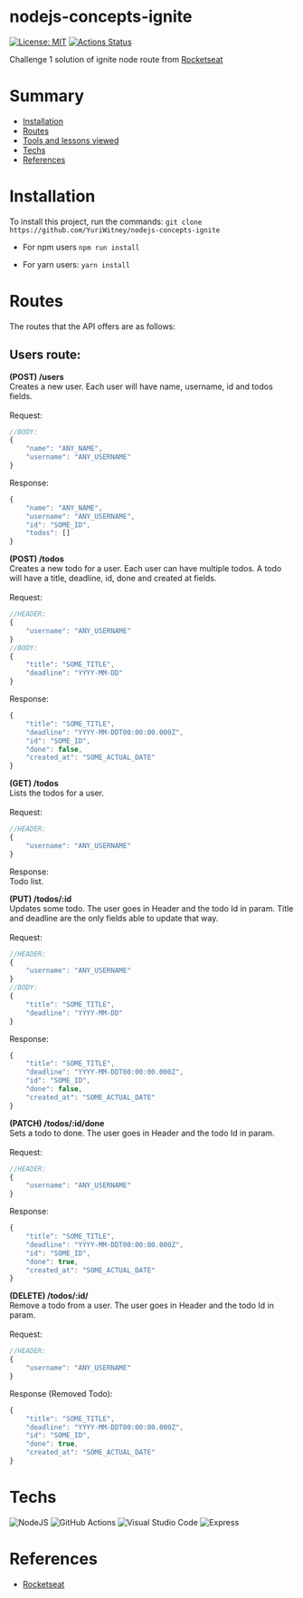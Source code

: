 # nodejs-concepts-ignite

[![License: MIT](https://img.shields.io/badge/License-MIT-red.svg)](https://opensource.org/licenses/MIT) [![Actions Status](https://github.com/waldemarnt/node-typescript-api/workflows/Complete%20workflow/badge.svg)](https://github.com/YuriWitney/nlw-esports-server/actions)

Challenge 1 solution of ignite node route from [Rocketseat](https://app.rocketseat.com.br/) 

# Summary

- [Installation](#Installation)
- [Routes](#Routes)
- [Tools and lessons viewed](#Tools-and-lessons-viewed)
- [Techs](#Techs)
- [References](#References)

# Installation

To install this project, run the commands:
`git clone https://github.com/YuriWitney/nodejs-concepts-ignite`

- For npm users
  `npm run install`

- For yarn users:
  `yarn install`

# Routes
The routes that the API offers are as follows:

## Users route:

**(POST) /users**<br />
Creates a new user. Each user will have name, username, id and todos fields.<br /><br />
Request:
```JavaScript
//BODY:
{ 
	"name": "ANY_NAME", 
	"username": "ANY_USERNAME"
}
```
Response:
```JavaScript
{
	"name": "ANY_NAME",
	"username": "ANY_USERNAME",
	"id": "SOME_ID",
	"todos": []
}
```

**(POST) /todos**<br />
Creates a new todo for a user. Each user can have multiple todos. A todo will have a title, deadline, id, done and created at fields.<br /><br />
Request:
```JavaScript
//HEADER:
{ 
	"username": "ANY_USERNAME"
}
//BODY:
{ 
	"title": "SOME_TITLE", 
	"deadline": "YYYY-MM-DD"
}
```
Response:
```JavaScript
{
	"title": "SOME_TITLE",
	"deadline": "YYYY-MM-DDT00:00:00.000Z",
	"id": "SOME_ID",
	"done": false,
	"created_at": "SOME_ACTUAL_DATE"
}
```

**(GET) /todos**<br />
Lists the todos for a user.<br /><br />
Request:
```JavaScript
//HEADER:
{ 
	"username": "ANY_USERNAME"
}
```
Response:<br />
Todo list.<br />

**(PUT) /todos/:id**<br />
Updates some todo. The user goes in Header and the todo Id in param. Title and deadline are the only fields able to update that way.<br /><br />
Request:
```JavaScript
//HEADER:
{ 
	"username": "ANY_USERNAME"
}
//BODY:
{ 
	"title": "SOME_TITLE", 
	"deadline": "YYYY-MM-DD"
}
```
Response:
```JavaScript
{
	"title": "SOME_TITLE",
	"deadline": "YYYY-MM-DDT00:00:00.000Z",
	"id": "SOME_ID",
	"done": false,
	"created_at": "SOME_ACTUAL_DATE"
}
```

**(PATCH) /todos/:id/done**<br />
Sets a todo to done. The user goes in Header and the todo Id in param. <br /><br />
Request:
```JavaScript
//HEADER:
{ 
	"username": "ANY_USERNAME"
}
```
Response:
```JavaScript
{
	"title": "SOME_TITLE",
	"deadline": "YYYY-MM-DDT00:00:00.000Z",
	"id": "SOME_ID",
	"done": true,
	"created_at": "SOME_ACTUAL_DATE"
}
```

**(DELETE) /todos/:id/**<br />
Remove a todo from a user. The user goes in Header and the todo Id in param. <br /><br />
Request:
```JavaScript
//HEADER:
{ 
	"username": "ANY_USERNAME"
}
```
Response (Removed Todo):
```JavaScript
{
	"title": "SOME_TITLE",
	"deadline": "YYYY-MM-DDT00:00:00.000Z",
	"id": "SOME_ID",
	"done": true,
	"created_at": "SOME_ACTUAL_DATE"
}
```



# Techs

![NodeJS](https://img.shields.io/badge/node.js-6DA55F?style=for-the-badge&logo=node.js&logoColor=white) ![GitHub Actions](https://img.shields.io/badge/githubactions-%232671E5.svg?style=for-the-badge&logo=githubactions&logoColor=white) ![Visual Studio Code](https://img.shields.io/badge/VisualStudioCode-0078d7.svg?style=for-the-badge&logo=visual-studio-code&logoColor=white) ![Express](https://img.shields.io/badge/Express.js-000000?style=for-the-badge&logo=express&logoColor=white)

# References

- [Rocketseat](https://app.rocketseat.com.br/)
